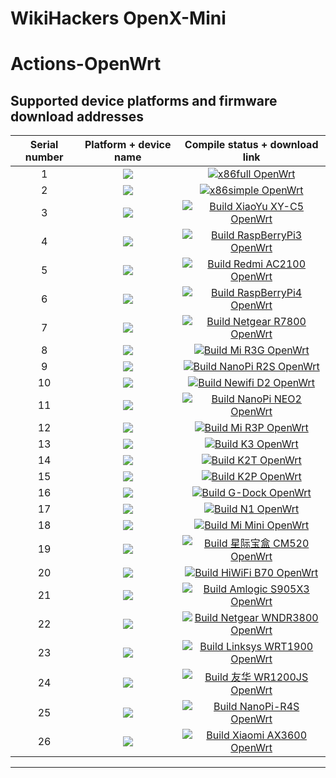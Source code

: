 # WikiHackers OpenX-Mini

Actions-OpenWrt
======================

Supported device platforms and firmware download addresses
-------------

|    Serial number   |     Platform + device name     |   Compile status + download link |  
| :-----------------: | :-------------: |:-----------------: | 
| 1 |   [![](https://img.shields.io/badge/OpenWrt-x86%E5%A4%9A%E6%8B%A8%E6%9E%81%E7%AE%80%E7%89%88-lightgrey.svg)](https://github.com/WikiHacker/OpenX/actions/workflows/x86full.yml)    | [![x86full OpenWrt](https://github.com/WikiHacker/OpenX/actions/workflows/x86full.yml/badge.svg)](https://github.com/WikiHacker/OpenX/actions/workflows/x86full.yml) |
| 2 |   [![](https://img.shields.io/badge/OpenWrt-x86%E6%97%81%E8%B7%AF%E7%94%B1%E6%9E%81%E7%AE%80%E7%89%88-yellowgreen.svg)](https://github.com/WikiHacker/OpenX/actions/workflows/x86simple.yml)    | [![x86simple OpenWrt](https://github.com/WikiHacker/OpenX/actions/workflows/x86simple.yml/badge.svg)](https://github.com/WikiHacker/OpenX/actions/workflows/x86simple.yml) |
| 3 |   [![](https://img.shields.io/badge/OpenWrt-%E5%B0%8F%E5%A8%B1%20C5-lightgrey.svg)](https://github.com/WikiHacker/OpenX/actions/workflows/xiaoyu_xy-c5.yml)    | [![Build XiaoYu XY-C5 OpenWrt](https://github.com/WikiHacker/OpenX/actions/workflows/xiaoyu_xy-c5.yml/badge.svg)](https://github.com/WikiHacker/OpenX/actions/workflows/xiaoyu_xy-c5.yml) |
| 4 |   [![](https://img.shields.io/badge/OpenWrt-%E6%A0%91%E8%8E%93%E6%B4%BE%203B%2F3B%2B-yellowgreen.svg)](https://github.com/WikiHacker/OpenX/actions/workflows/rpi3.yml)    | [![Build RaspBerryPi3 OpenWrt](https://github.com/WikiHacker/OpenX/actions/workflows/rpi3.yml/badge.svg)](https://github.com/WikiHacker/OpenX/actions/workflows/rpi3.yml) |
| 5 |   [![](https://img.shields.io/badge/OpenWrt-%E7%BA%A2%E7%B1%B3%20AC2100-lightgrey.svg)](https://github.com/WikiHacker/OpenX/actions/workflows/redmi_ac2100.yml)    | [![Build Redmi AC2100 OpenWrt](https://github.com/WikiHacker/OpenX/actions/workflows/redmi_ac2100.yml/badge.svg)](https://github.com/WikiHacker/OpenX/actions/workflows/redmi_ac2100.yml) |
| 6 |   [![](https://img.shields.io/badge/OpenWrt-%E6%A0%91%E8%8E%93%E6%B4%BE%204B-yellowgreen.svg)](https://github.com/WikiHacker/OpenX/actions/workflows/raspberrypi4.yml)    | [![Build RaspBerryPi4 OpenWrt](https://github.com/WikiHacker/OpenX/actions/workflows/raspberrypi4.yml/badge.svg)](https://github.com/WikiHacker/OpenX/actions/workflows/raspberrypi4.yml) |
| 7 |   [![](https://img.shields.io/badge/OpenWrt-%E7%BD%91%E4%BB%B6%20R7800-lightgrey.svg)](https://github.com/WikiHacker/OpenX/actions/workflows/R7800.yml)    | [![Build Netgear R7800 OpenWrt](https://github.com/WikiHacker/OpenX/actions/workflows/R7800.yml/badge.svg)](https://github.com/WikiHacker/OpenX/actions/workflows/R7800.yml) |
| 8 |   [![](https://img.shields.io/badge/OpenWrt-%E5%B0%8F%E7%B1%B3%20R3G-yellowgreen.svg)](https://github.com/WikiHacker/OpenX/actions/workflows/r3g.yml)    | [![Build Mi R3G OpenWrt](https://github.com/WikiHacker/OpenX/actions/workflows/r3g.yml/badge.svg)](https://github.com/WikiHacker/OpenX/actions/workflows/r3g.yml) |
| 9 |   [![](https://img.shields.io/badge/OpenWrt-NanoPi%20R2S-lightgrey.svg)](https://github.com/WikiHacker/OpenX/actions/workflows/r2s.yml)    | [![Build NanoPi R2S OpenWrt](https://github.com/WikiHacker/OpenX/actions/workflows/r2s.yml/badge.svg)](https://github.com/WikiHacker/OpenX/actions/workflows/r2s.yml) |
| 10 |   [![](https://img.shields.io/badge/OpenWrt-Newwifi3%20D2-yellowgreen.svg)](https://github.com/WikiHacker/OpenX/actions/workflows/Newifi_D2.yml)    | [![Build Newifi D2 OpenWrt](https://github.com/WikiHacker/OpenX/actions/workflows/Newifi_D2.yml/badge.svg)](https://github.com/WikiHacker/OpenX/actions/workflows/Newifi_D2.yml) |
| 11 |   [![](https://img.shields.io/badge/OpenWrt-NanoPi%20NEO2-lightgrey.svg)](https://github.com/WikiHacker/OpenX/actions/workflows/NanoPi_NEO2.yml)    | [![Build NanoPi NEO2 OpenWrt](https://github.com/WikiHacker/OpenX/actions/workflows/NanoPi_NEO2.yml/badge.svg)](https://github.com/WikiHacker/OpenX/actions/workflows/NanoPi_NEO2.yml) |
| 12 |   [![](https://img.shields.io/badge/OpenWrt-%E5%B0%8F%E7%B1%B3%20R3P-yellowgreen.svg)](https://github.com/WikiHacker/OpenX/actions/workflows/Mi_3Pro.yml)    | [![Build Mi R3P OpenWrt](https://github.com/WikiHacker/OpenX/actions/workflows/Mi_3Pro.yml/badge.svg)](https://github.com/WikiHacker/OpenX/actions/workflows/Mi_3Pro.yml) |
| 13 |   [![](https://img.shields.io/badge/OpenWrt-K3-lightgrey.svg)](https://github.com/WikiHacker/OpenX/actions/workflows/K3.yml)    | [![Build K3 OpenWrt](https://github.com/WikiHacker/OpenX/actions/workflows/K3.yml/badge.svg)](https://github.com/WikiHacker/OpenX/actions/workflows/K3.yml) |
| 14 |   [![](https://img.shields.io/badge/OpenWrt-K2T-yellowgreen.svg)](https://github.com/WikiHacker/OpenX/actions/workflows/K2T.yml)    | [![Build K2T OpenWrt](https://github.com/WikiHacker/OpenX/actions/workflows/K2T.yml/badge.svg)](https://github.com/WikiHacker/OpenX/actions/workflows/K2T.yml) |
| 15 |   [![](https://img.shields.io/badge/OpenWrt-K2P-lightgrey.svg)](https://github.com/WikiHacker/OpenX/actions/workflows/K2P.yml)    | [![Build K2P OpenWrt](https://github.com/WikiHacker/OpenX/actions/workflows/K2P.yml/badge.svg)](https://github.com/WikiHacker/OpenX/actions/workflows/K2P.yml) |
| 16 |   [![](https://img.shields.io/badge/OpenWrt-%E7%AB%9F%E6%96%97%E4%BA%91-yellowgreen.svg)](https://github.com/WikiHacker/OpenX/actions/workflows/gdock.yml)    | [![Build G-Dock OpenWrt](https://github.com/WikiHacker/OpenX/actions/workflows/gdock.yml/badge.svg)](https://github.com/WikiHacker/OpenX/actions/workflows/gdock.yml) |
| 17 |   [![](https://img.shields.io/badge/OpenWrt-N1%20%E7%9B%92%E5%AD%90-lightgrey.svg)](https://github.com/WikiHacker/OpenX/actions/workflows/Lean_Docker_LEDE_N1.yml)    | [![Build N1 OpenWrt](https://github.com/WikiHacker/OpenX/actions/workflows/Lean_Docker_LEDE_N1.yml/badge.svg)](https://github.com/WikiHacker/OpenX/actions/workflows/Lean_Docker_LEDE_N1.yml) |
| 18 |   [![](https://img.shields.io/badge/OpenWrt-%E5%B0%8F%E7%B1%B3%20Mini-yellowgreen.svg)](https://github.com/WikiHacker/OpenX/actions/workflows/MI_mini.yml)    | [![Build Mi Mini OpenWrt](https://github.com/WikiHacker/OpenX/actions/workflows/MI_mini.yml/badge.svg)](https://github.com/WikiHacker/OpenX/actions/workflows/MI_mini.yml) |
| 19 |   [![](https://img.shields.io/badge/OpenWrt-%E6%98%9F%E9%99%85%E5%AE%9D%E7%9B%92%20CM520-lightgrey.svg)](https://github.com/WikiHacker/OpenX/actions/workflows/CM520.yml)    | [![Build 星际宝盒 CM520 OpenWrt](https://github.com/WikiHacker/OpenX/actions/workflows/CM520.yml/badge.svg)](https://github.com/WikiHacker/OpenX/actions/workflows/CM520.yml) |
| 20 |   [![](https://img.shields.io/badge/OpenWrt-%E6%9E%81%E8%B7%AF%E7%94%B1%20B70-yellowgreen.svg)](https://github.com/WikiHacker/OpenX/actions/workflows/B70.yml)    | [![Build HiWiFi B70 OpenWrt](https://github.com/WikiHacker/OpenX/actions/workflows/B70.yml/badge.svg)](https://github.com/WikiHacker/OpenX/actions/workflows/B70.yml) |
| 21 |   [![](https://img.shields.io/badge/OpenWrt-Amlogic%20S905X3-lightgrey.svg)](https://github.com/WikiHacker/OpenX/actions/workflows/S905x3.yml)    | [![Build Amlogic S905X3 OpenWrt](https://github.com/WikiHacker/OpenX/actions/workflows/S905x3.yml/badge.svg)](https://github.com/WikiHacker/OpenX/actions/workflows/S905x3.yml) |
| 22 |   [![](https://img.shields.io/badge/OpenWrt-NetgearWNDR3800-yellowgreen.svg)](https://github.com/WikiHacker/OpenX/actions/workflows/wndr3800.yml)    | [![Build Netgear WNDR3800 OpenWrt](https://github.com/WikiHacker/OpenX/actions/workflows/wndr3800.yml/badge.svg)](https://github.com/WikiHacker/OpenX/actions/workflows/wndr3800.yml) |
| 23 |   [![](https://img.shields.io/badge/OpenWrt-LinksysWRT1900-lightgrey.svg)](https://github.com/WikiHacker/OpenX/actions/workflows/WRT1900.yml)    | [![Build Linksys WRT1900 OpenWrt](https://github.com/WikiHacker/OpenX/actions/workflows/WRT1900.yml/badge.svg)](https://github.com/WikiHacker/OpenX/actions/workflows/WRT1900.yml) |
| 24 |   [![](https://img.shields.io/badge/OpenWrt-友华WR1200JS-yellowgreen.svg)](https://github.com/WikiHacker/OpenX/actions/workflows/WR1200JS.yml)    | [![Build 友华 WR1200JS OpenWrt](https://github.com/WikiHacker/OpenX/actions/workflows/WR1200JS.yml/badge.svg)](https://github.com/WikiHacker/OpenX/actions/workflows/WR1200JS.yml) |
| 25 |   [![](https://img.shields.io/badge/OpenWrt-NANOPI--R4S-lightgrey)](https://github.com/WikiHacker/OpenX/actions/workflows/R4S.yml)    | [![Build NanoPi-R4S OpenWrt](https://github.com/WikiHacker/OpenX/actions/workflows/R4S.yml/badge.svg)](https://github.com/WikiHacker/OpenX/actions/workflows/R4S.yml) |
| 26 |   [![](https://img.shields.io/badge/OpenWrt-XIAOMI--AX3600-yellowgreen)](https://github.com/WikiHacker/OpenX/actions/workflows/mi_ax3600.yml)    | [![Build Xiaomi AX3600 OpenWrt](https://github.com/WikiHacker/OpenX/actions/workflows/mi_ax3600.yml/badge.svg)](https://github.com/WikiHacker/OpenX/actions/workflows/mi_ax3600.yml) |


-------------